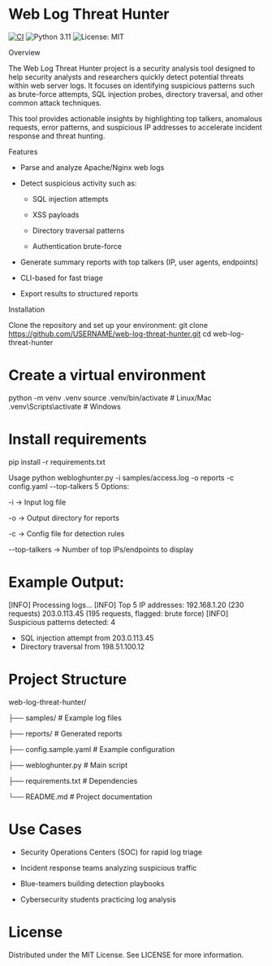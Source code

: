 # Web Log Threat Hunter
[![CI](https://github.com/laurenelizabethroberts/weblog-threat-hunter/actions/workflows/ci.yml/badge.svg)](https://github.com/laurenelizabethroberts/weblog-threat-hunter/actions/workflows/ci.yml)
![Python 3.11](https://img.shields.io/badge/python-3.11-blue)
![License: MIT](https://img.shields.io/badge/License-MIT-green.svg)


Overview

The Web Log Threat Hunter project is a security analysis tool designed to help security analysts and researchers quickly detect potential threats within web server logs. It focuses on identifying suspicious patterns such as brute-force attempts, SQL injection probes, directory traversal, and other common attack techniques.

This tool provides actionable insights by highlighting top talkers, anomalous requests, error patterns, and suspicious IP addresses to accelerate incident response and threat hunting.

Features

* Parse and analyze Apache/Nginx web logs

* Detect suspicious activity such as:

  * SQL injection attempts

  * XSS payloads

  * Directory traversal patterns

  * Authentication brute-force

* Generate summary reports with top talkers (IP, user agents, endpoints)

* CLI-based for fast triage

* Export results to structured reports

Installation

Clone the repository and set up your environment:
git clone https://github.com/USERNAME/web-log-threat-hunter.git
cd web-log-threat-hunter

# Create a virtual environment
python -m venv .venv
source .venv/bin/activate   # Linux/Mac
.venv\Scripts\activate      # Windows

# Install requirements
pip install -r requirements.txt

Usage
python webloghunter.py -i samples/access.log -o reports -c config.yaml --top-talkers 5
Options:

-i → Input log file

-o → Output directory for reports

-c → Config file for detection rules

--top-talkers → Number of top IPs/endpoints to display

# Example Output:
[INFO] Processing logs...
[INFO] Top 5 IP addresses:
   192.168.1.20 (230 requests)
   203.0.113.45 (195 requests, flagged: brute force)
[INFO] Suspicious patterns detected: 4
   - SQL injection attempt from 203.0.113.45
   - Directory traversal from 198.51.100.12

# Project Structure
web-log-threat-hunter/

├── samples/              # Example log files

├── reports/              # Generated reports

├── config.sample.yaml    # Example configuration

├── webloghunter.py       # Main script

├── requirements.txt      # Dependencies

└── README.md             # Project documentation


# Use Cases
* Security Operations Centers (SOC) for rapid log triage

* Incident response teams analyzing suspicious traffic

* Blue-teamers building detection playbooks

* Cybersecurity students practicing log analysis


# License

Distributed under the MIT License. See LICENSE for more information.




